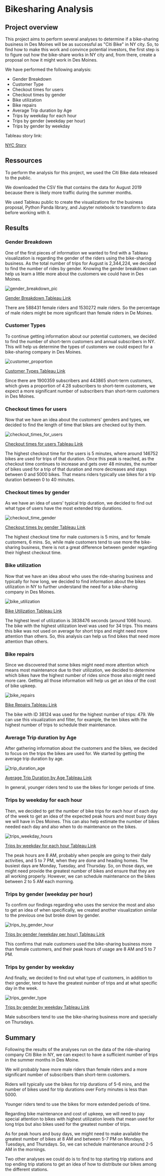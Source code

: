 # Bikesharing Analysis

## Project overview
This project aims to perform several analyses to determine if a bike-sharing business 
in Des Moines will be as successful as "Citi Bike" in NY city. So, to find how to make
this work and convince potential investors, the first step is to figure out how the bike-share 
works in NY city and, from there, create a proposal on how it might work in Des Moines.

We have performed the following analysis:

* Gender Breakdown
* Customer Type
* Checkout times for users
* Checkout times by gender
* Bike utilization
* Bike repairs
* Average Trip duration by Age
* Trips by weekday for each hour
* Trips by gender (weekday per hour)
* Trips by gender by weekday
 
 Tableau story link:
 
 [NYC Story](https://public.tableau.com/views/NYC_Story_16550826332950/NYCCitibikeanalysis?:language=en-US&publish=yes&:display_count=n&:origin=viz_share_link)


## Ressources
To perform the analysis for this project, we used the Citi Bike data released to the public.

We downloaded the CSV file that contains the data for August 2019 because there is likely more traffic during 
the summer months.

We used Tableau public to create the visualizations for the business proposal, Python Panda library, 
and Jupyter notebook to transform to data before working with it.

## Results

### Gender Breakdown

One of the first pieces of information we wanted to find with a Tableau visualization is regarding the gender of the riders using 
the bike-sharing business. 
As the total number of trips for August is 2,344,224, we decided to find the number of rides by gender. 
Knowing the gender breakdown can help us learn a little more about the customers we could have in Des Moines.

![gender_breakdown_pic](https://github.com/valerielnd/Bike-Sharing/blob/main/gender_breakdown.png)

[Gender Breakdown Tableau Link](https://public.tableau.com/views/NYC_Story_16550826332950/NYCCitibikeanalysis?:language=en-US&publish=yes&:display_count=n&:origin=viz_share_link)

There are 588431 female riders and 1530272 male riders. So the percentage of male riders might be more significant 
than female riders in De Moines.

### Customer Types

To continue getting information about our potential customers, we decided to find the number of short-term customers and 
annual subscribers in NY. This will help us determine the types of customers we could expect for a bike-sharing 
company in Des Moines.


![customer_proportion](https://github.com/valerielnd/Bike-Sharing/blob/main/customer_type.png)

[Customer Types Tableau Link](https://public.tableau.com/shared/K73CR6SZ7?:display_count=n&:origin=viz_share_link)

Since there are 1900359 subscribers and 443865 short-term customers, which gives a proportion of 4.28 subscribers to short-term customers,
we expect a more significant number of subscribers than short-term customers in Des Moines.

### Checkout times for users

Now that we have an idea about the customers' genders and types, we decided to find the length of time that bikes are checked out 
by them. 

![checkout_times_for_users](https://public.tableau.com/shared/TQK249YWC?:display_count=n&:origin=viz_share_link)

[Checkout times for users Tableau Link](https://public.tableau.com/shared/C2S8B58HF?:display_count=n&:origin=viz_share_link)

The highest checkout time for the users is 5 minutes, where around 146752 bikes are used for trips of that duration.
Once this peak is reached, as the checkout time continues to increase and gets over 48 minutes, the number of bikes used 
for a trip of that duration and more decreases and stays between 0 and 5000 bikes. That means riders typically use bikes
for a trip duration between 0 to 40 minutes.

### Checkout times by gender

As we have an idea of users' typical trip duration, we decided to find out what type of users have the most extended trip durations.

![checkout_time_gender](https://github.com/valerielnd/Bike-Sharing/blob/main/checkout_time_gender.png)

[Checkout times by gender Tableau Link](https://public.tableau.com/shared/XGXH5BY8T?:display_count=n&:origin=viz_share_link)

The highest checkout time for male customers is 5 mins, and for female customers, 6 mins.
So, while male customers tend to use more the bike-sharing business, there is not a great difference between gender
regarding their highest checkout time.


### Bike utilization

Now that we have an idea about who uses the ride-sharing business and typically for how long, we decided
to find information about the bikes utilization in NY to further understand the need for a bike-sharing  
company in Des Moines.

![bike_utilization](https://github.com/valerielnd/Bike-Sharing/blob/main/bike_utilization.png)

[Bike Utilization Tableau Link](https://public.tableau.com/shared/B9D8RYJWZ?:display_count=n&:origin=viz_share_link)

The highest level of utilization is 3838476 seconds (around 1066 hours). The bike with the highest utilization level was used for 34 trips.
This means this bike was not used on average for short trips and might need more attention than others. So, this analysis
can help us find bikes that need more attention than others.

### Bike repairs

Since we discovered that some bikes might need more attention which means most maintenance due to their utilization, 
we decided to determine which bikes have the highest number of rides since those also might need more care. 
Getting all those information will help us get an idea of the cost of bike upkeep.

![bike_repairs](https://github.com/valerielnd/Bike-Sharing/blob/main/bike_repairs.png)

[Bike Repairs Tableau Link](https://public.tableau.com/shared/3FHJY6D6T?:display_count=n&:origin=viz_share_link)

The bike with ID 38124 was used for the highest number of trips: 479. We can use this visualization and filter, for example, the ten bikes
with the highest number of trips to schedule their maintenance.

### Average Trip duration by Age

After gathering information about the customers and the bikes, we decided to focus on the trips the bikes are used for.
We started by getting the average trip duration by age.

![trip_duration_age](https://github.com/valerielnd/Bike-Sharing/blob/main/trip_duration_age.png)

[Average Trip Duration by Age Tableau Link](https://public.tableau.com/shared/24N42NG7M?:display_count=n&:origin=viz_share_link)

In general, younger riders tend to use the bikes for longer periods of time.

### Trips by weekday for each hour

Then, we decided to get the number of bike trips for each hour of each day of the week to get an idea of the expected 
peak hours and most busy days we will have in Des Moines. This can also help estimate the number of bikes needed each 
day and also when to do maintenance on the bikes.

![trips_weekday_hours](https://github.com/valerielnd/Bike-Sharing/blob/main/trip_wkday_hour.png)

[Trips by weekday for each hour Tableau Link](https://public.tableau.com/shared/W2NB9XZZC?:display_count=n&:origin=viz_share_link)

The peak hours are 8 AM, probably when people are going to their daily activities, and 5 to 7 PM, when they 
are done and heading homes. The busiest days are Monday, Tuesday, and Thursday. So, on those days,
we might need provide the greatest number of bikes and ensure that they are all working properly. However,
we can schedule maintenance on the bikes between 2 to 5 AM each morning.

### Trips by gender (weekday per hour)

To confirm our findings regarding who uses the service the most and also to get an idea of when specifically, we 
created another visualization similar to the previous one but broke down by gender.

![trips_by_gender_hour](https://github.com/valerielnd/Bike-Sharing/blob/main/trip_gender_wkday_hour.png)

[Trips by gender \(weekday per hour\) Tableau Link](https://public.tableau.com/shared/5QZR29RCJ?:display_count=n&:origin=viz_share_link)

This confirms that male customers used the bike-sharing business more than female customers, and their peak hours 
of usage are 8 AM and 5 to 7 PM.

### Trips by gender by weekday

And finally, we decided to find out what type of customers, in addition to their gender, tend to have the greatest number
of trips and at what specific day in the week.

![trips_gender_type](https://github.com/valerielnd/Bike-Sharing/blob/main/trips_gender_type.png)

[Trips by gender by weekday Tableau Link](https://public.tableau.com/shared/YN87TTDQN?:display_count=n&:origin=viz_share_link)

Male subscribers tend to use the bike-sharing business more and specially on Thursdays.

## Summary

Following the results of the analyses run on the data of the ride-sharing company Citi Bike in NY, we can expect to have
a sufficient number of trips in the summer months in Des Moine.

We will probably have more male riders than female riders and a more significant number of subscribers than short-term customers.

Riders will typically use the bikes for trip durations of 5-6 mins, and the number of bikes used for trip durations over Forty minutes 
is less than 5000.

Younger riders tend to use the bikes for more extended periods of time.

Regarding bike maintenance and cost of upkeep, we will need to pay special attention to bikes with highest utilization
levels that mean used for long trips but also bikes used for the greatest number of trips.

As for peak hours and busy days, we might need to make available the greatest number of bikes at 8 AM and between
5-7 PM on Mondays, Tuesdays, and Thursdays. So, we can schedule maintenance around 2-5 AM in the mornings.

Two other analyses we could do is to find to top starting trip stations and top ending trip stations to get an idea of how to distribute
our bikes among the different stations.



